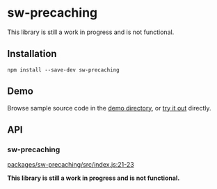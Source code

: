 # sw-precaching

This library is still a work in progress and is not functional.

## Installation

`npm install --save-dev sw-precaching`

## Demo

Browse sample source code in the [demo directory](https://github.com/GoogleChrome/sw-helpers/tree/future-of-sw-tooling/packages/sw-precaching/demo), or
[try it out](https://googlechrome.github.io/sw-helpers/sw-precaching/demo/) directly.

## API

<!-- Generated by documentation.js. Update this documentation by updating the source code. -->

### sw-precaching

[packages/sw-precaching/src/index.js:21-23](https://github.com/GoogleChrome/sw-helpers/blob/3eb2f8799138e54768cf7466f6e319b7cc6194e0/packages/sw-precaching/src/index.js#L21-L23 "Source code on GitHub")

**This library is still a work in progress and is not functional.**
